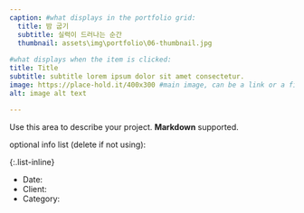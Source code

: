 ```yaml
---
caption: #what displays in the portfolio grid:
  title: 밤 굽기
  subtitle: 실력이 드러나는 순간
  thumbnail: assets\img\portfolio\06-thumbnail.jpg
  
#what displays when the item is clicked:
title: Title
subtitle: subtitle lorem ipsum dolor sit amet consectetur.
image: https://place-hold.it/400x300 #main image, can be a link or a file in assets/img/portfolio
alt: image alt text

---
```

Use this area to describe your project. **Markdown** supported.

optional info list (delete if not using):

{:.list-inline} 
- Date: 
- Client: 
- Category: 

